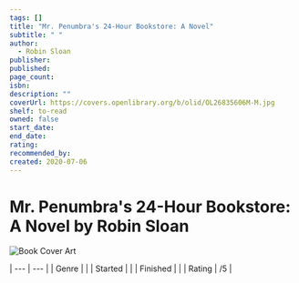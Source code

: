 ```yaml
---
tags: []
title: "Mr. Penumbra's 24-Hour Bookstore: A Novel"
subtitle: " "
author:
  - Robin Sloan
publisher: 
published: 
page_count: 
isbn: 
description: ""
coverUrl: https://covers.openlibrary.org/b/olid/OL26835606M-M.jpg
shelf: to-read
owned: false
start_date: 
end_date: 
rating: 
recommended_by: 
created: 2020-07-06
---
```


# Mr. Penumbra's 24-Hour Bookstore: A Novel by Robin Sloan

![Book Cover Art](https://covers.openlibrary.org/b/olid/OL26835606M-M.jpg)


| --- | --- |
| Genre |  |
| Started |  |
| Finished |  |
| Rating | /5 |

